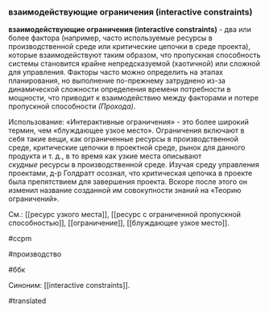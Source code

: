 ### взаимодействующие ограничения (interactive constraints)

**взаимодействующие ограничения (interactive constraints)** - два или более фактора (например, часто используемые ресурсы в производственной среде или критические цепочки в среде проекта), которые взаимодействуют таким образом, что пропускная способность системы становится крайне непредсказуемой (хаотичной) или сложной для управления. Факторы часто можно определить на этапах планирования, но выполнение по-прежнему затруднено из-за динамической сложности определения времени потребности в мощности, что приводит к взаимодействию между факторами и потере пропускной способности *(Прохода)*.

Использование: «Интерактивные ограничения» - это более широкий термин, чем «блуждающее узкое место». Ограничения включают в себя такие вещи, как ограниченные ресурсы в производственной среде, критические цепочки в проектной среде, рынок для данного продукта и т. д., в то время как узкие места описывают *скудные* ресурсы в производственной среде. Изучая среду управления проектами, д-р Голдратт осознал, что критическая цепочка в проекте была препятствием для завершения проекта. Вскоре после этого он изменил название созданной им совокупности знаний на «Теорию ограничений».

См.: [[ресурс узкого места]], [[ресурс с ограниченной пропускной способностью]], [[ограничение]], [[блуждающее узкое место]].

#ccpm

#производство

#ббк

Синоним: [[interactive constraints]].

#translated
